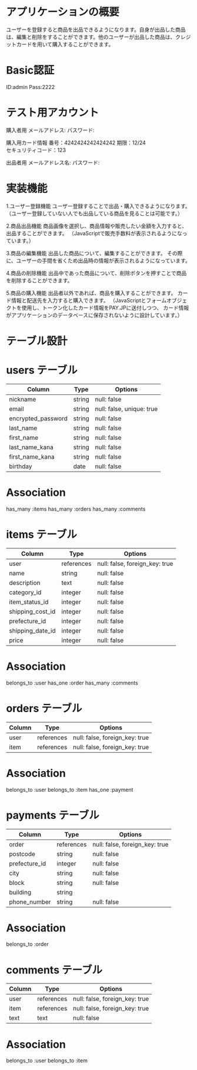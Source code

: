 # アプリケーションの概要
ユーザーを登録すると商品を出品できるようになります。自身が出品した商品は、編集と削除をすることができます。他のユーザーが出品した商品は、クレジットカードを用いて購入することができます。


# Basic認証
ID:admin
Pass:2222


# テスト用アカウント
購入者用
メールアドレス:
パスワード:

購入用カード情報
番号：4242424242424242
期限：12/24	
セキュリティコード：123

出品者用
メールアドレス名:
パスワード:


# 実装機能

1.ユーザー登録機能
ユーザー登録することで出品・購入できるようになります。
（ユーザー登録していない人でも出品している商品を見ることは可能です。）


2.商品出品機能
商品画像を選択し、商品情報や販売したい金額を入力すると、出品することができます。
（JavaScriptで販売手数料が表示されるようになっています。）


3.商品の編集機能
出品した商品について、編集することができます。
その際に、ユーザーの手間を省くため出品時の情報が表示されるようになっています。


4.商品の削除機能
出品中であった商品について、削除ボタンを押すことで商品を削除することができます。


5.商品の購入機能
出品者以外であれば、商品を購入することができます。
カード情報と配送先を入力すると購入できます。
（JavaScriptとフォームオブジェクトを使用し、トークン化したカード情報をPAY.JPに送付しつつ、
カード情報がアプリケーションのデータベースに保存されないように設計しています。）


# テーブル設計

# users テーブル
| Column             | Type   | Options                   |
| ------------------ | ------ | ------------------------- |
| nickname           | string | null: false               |
| email              | string | null: false, unique: true |
| encrypted_password | string | null: false               |
| last_name          | string | null: false               |
| first_name         | string | null: false               |
| last_name_kana     | string | null: false               |
| first_name_kana    | string | null: false               |
| birthday           | date   | null: false               |

# Association
has_many :items
has_many :orders
has_many :comments


# items テーブル
| Column           | Type       | Options                        |
| ---------------- | ---------- | ------------------------------ |
| user             | references | null: false, foreign_key: true |
| name             | string     | null: false                    |
| description      | text       | null: false                    |
| category_id      | integer    | null: false                    |
| item_status_id   | integer    | null: false                    |
| shipping_cost_id | integer    | null: false                    |
| prefecture_id    | integer    | null: false                    |
| shipping_date_id | integer    | null: false                    |
| price            | integer    | null: false                    |

# Association
belongs_to :user
has_one :order
has_many :comments


# orders テーブル
| Column | Type       | Options                        |
| ------ | ---------- | ------------------------------ |
| user   | references | null: false, foreign_key: true |
| item   | references | null: false, foreign_key: true |

# Association
belongs_to :user
belongs_to :item
has_one :payment


# payments テーブル
| Column        | Type       | Options                        |
| ------------- | ---------- | ------------------------------ |
| order         | references | null: false, foreign_key: true |
| postcode      | string     | null: false                    |
| prefecture_id | integer    | null: false                    |
| city          | string     | null: false                    |
| block         | string     | null: false                    |
| building      | string     |                                |
| phone_number  | string     | null: false                    |

# Association
belongs_to :order


# comments テーブル
| Column | Type       | Options                        |
| ------ | ---------- | ------------------------------ |
| user   | references | null: false, foreign_key: true |
| item   | references | null: false, foreign_key: true |
| text   | text       | null: false                    |

# Association
belongs_to :user
belongs_to :item
